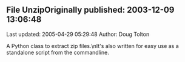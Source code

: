 ## File UnzipOriginally published: 2003-12-09 13:06:48 
Last updated: 2005-04-29 05:29:48 
Author: Doug Tolton 
 
A Python class to extract zip files.\nIt's also written for easy use as a standalone script from the commandline.